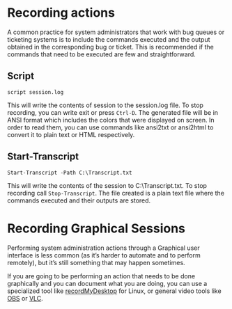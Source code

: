 # Recording actions

A common practice for system administrators that work with bug queues or ticketing systems is to include the commands executed and the output obtained in the corresponding bug or ticket. This is recommended if the commands that need to be executed are few and straightforward.

## Script

```
script session.log
```

This will write the contents of session to the session.log file. To stop recording, you can write exit or press `Ctrl-D`. The generated file will be in ANSI format which includes the colors that were displayed on screen. In order to read them, you can use commands like ansi2txt or ansi2html to convert it to plain text or HTML respectively.

## Start-Transcript

```
Start-Transcript -Path C:\Transcript.txt
```

This will write the contents of the session to C:\Transcript.txt. To stop recording call `Stop-Transcript`. The file created is a plain text file where the commands executed and their outputs are stored.

# Recording Graphical Sessions

Performing system administration actions through a Graphical user interface is less common (as it’s harder to automate and to perform remotely), but it’s still something that may happen sometimes.

If you are going to be performing an action that needs to be done graphically and you can document what you are doing, you can use a specialized tool like [recordMyDesktop](http://recordmydesktop.sourceforge.net/about.php) for Linux, or general video tools like [OBS](https://obsproject.com/) or [VLC](https://www.videolan.org/vlc/index.html).